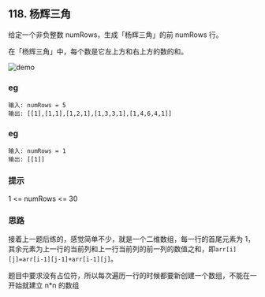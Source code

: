 ## 118. 杨辉三角

给定一个非负整数 numRows，生成「杨辉三角」的前 numRows 行。

在「杨辉三角」中，每个数是它左上方和右上方的数的和。

![demo](https://pic.leetcode-cn.com/1626927345-DZmfxB-PascalTriangleAnimated2.gif)

### eg

```
输入: numRows = 5
输出: [[1],[1,1],[1,2,1],[1,3,3,1],[1,4,6,4,1]]
```

### eg

```
输入: numRows = 1
输出: [[1]]
```

<!-- ### eg

```

```

### eg

```

``` -->

### 提示

1 <= numRows <= 30

### 思路

接着上一题后练的，感觉简单不少，就是一个二维数组，每一行的首尾元素为 1，其余元素为上一行的当前列和上一行当前列的前一列的数值之和，即`arr[i][j]=arr[i-1][j-1]+arr[i-1][j]`。

题目中要求没有占位符，所以每次遍历一行的时候都要新创建一个数组，不能在一开始就建立 n\*n 的数组
